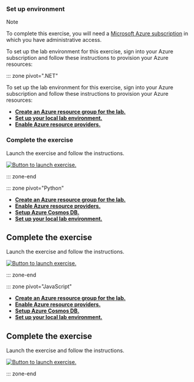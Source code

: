 ### Set up environment

> [!NOTE]
> To complete this exercise, you will need a [Microsoft Azure subscription](https://azure.microsoft.com/free?azure-portal=true) in which you have administrative access.

To set up the lab environment for this exercise, sign into your Azure subscription and follow these instructions to provision your Azure resources:

::: zone pivot=".NET"

To set up the lab environment for this exercise, sign into your Azure subscription and follow these instructions to provision your Azure resources:

- **[Create an Azure resource group for the lab.](https://go.microsoft.com/fwlink/?linkid=2295043&azure-portal=true)**
- **[Set up your local lab environment.](https://go.microsoft.com/fwlink/?linkid=2294752)**
- **[Enable Azure resource providers.](https://go.microsoft.com/fwlink/?linkid=2294853&azure-portal=true)**

### Complete the exercise

Launch the exercise and follow the instructions.

[![Button to launch exercise.](../media/launch-exercise.png)](https://go.microsoft.com/fwlink/?linkid=2294855&azure-portal=true)

::: zone-end

::: zone pivot="Python"

- **[Create an Azure resource group for the lab.](https://solliancenet.github.io/microsoft-learning-path-build-copilots-with-cosmos-db-labs/common/instructions/00-create-resource-group.html)**
- **[Enable Azure resource providers.](https://solliancenet.github.io/microsoft-learning-path-build-copilots-with-cosmos-db-labs/common/instructions/00-update-resource-providers.html)**
- **[Setup Azure Cosmos DB.](https://solliancenet.github.io/microsoft-learning-path-build-copilots-with-cosmos-db-labs/common/instructions/00-setup-cosmos-db.html)**
- **[Set up your local lab environment.](https://solliancenet.github.io/microsoft-learning-path-build-copilots-with-cosmos-db-labs/python/instructions/00-setup-lab-environment.html)**

## Complete the exercise

Launch the exercise and follow the instructions.

[![Button to launch exercise.](../media/launch-exercise.png)](https://solliancenet.github.io/microsoft-learning-path-build-copilots-with-cosmos-db-labs/python/instructions/05-sdk-queries.html)

::: zone-end

::: zone pivot="JavaScript"

- **[Create an Azure resource group for the lab.](https://solliancenet.github.io/microsoft-learning-path-build-copilots-with-cosmos-db-labs/common/instructions/00-create-resource-group.html)**
- **[Enable Azure resource providers.](https://solliancenet.github.io/microsoft-learning-path-build-copilots-with-cosmos-db-labs/common/instructions/00-update-resource-providers.html)**
- **[Setup Azure Cosmos DB.](https://solliancenet.github.io/microsoft-learning-path-build-copilots-with-cosmos-db-labs/common/instructions/00-setup-cosmos-db.html)**
- **[Set up your local lab environment.](https://solliancenet.github.io/microsoft-learning-path-build-copilots-with-cosmos-db-labs/javascript/instructions/00-setup-lab-environment.html)**

## Complete the exercise

Launch the exercise and follow the instructions.

[![Button to launch exercise.](../media/launch-exercise.png)](https://solliancenet.github.io/microsoft-learning-path-build-copilots-with-cosmos-db-labs/javascript/instructions/05-sdk-queries.html)

::: zone-end
